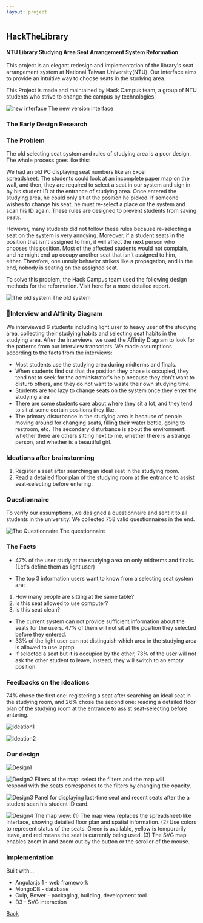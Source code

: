 ```yaml
---
layout: project
---
```


## HackTheLibrary 
#### NTU Library Studying Area Seat Arrangement System Reformation

This project is an elegant redesign and implementation of the library's seat arrangement system at National Taiwan University(NTU). Our interface aims to provide an intuitive way to choose seats in the studying area.

This Project is made and maintained by Hack Campus team, a group of NTU students who strive to change the campus by technologies.

![new interface](https://i.imgur.com/s26uxvk.png)
The new version interface


### The Early Design Research
### The Problem

The old selecting seat system and rules of studying area is a poor design. The whole process goes like this:

We had an old PC displaying seat numbers like an Excel spreadsheet. The students could look at an incomplete paper map on the wall, and then, they are required to select a seat in our system and sign in by his student ID at the entrance of studying area. Once entered the studying area, he could only sit at the position he picked. If someone wishes to change his seat, he must re-select a place on the system and scan his ID again. These rules are designed to prevent students from saving seats.​

However, many students did not follow these rules because re-selecting a seat on the system is very annoying. Moreover, if a student seats in the position that isn't assigned to him, it will affect the next person who chooses this position. Most of the affected students would not complain, and he might end up occupy another seat that isn't assigned to him, either. Therefore, one unruly behavior strikes like a propagation, and in the end, nobody is seating on the assigned seat.

To solve this problem, the Hack Campus team used the following design methods for the reformation. Visit here for a more detailed report.

![The old system](https://i.imgur.com/qaTGZAt.jpg)
The old system

### Interview and Affinity Diagram

We interviewed 6 students including light user to heavy user of the studying area, collecting their studying habits and selecting seat habits in the studying area. After the interviews, we used the Affinity Diagram to look for the patterns from our interview transcripts. We made assumptions according to the facts from the interviews:

- Most students use the studying area during midterms and finals.
- When students find out that the position they chose is occupied, they tend not to seek for the administrator's help because they don't want to disturb others, and they do not want to waste their own studying time.
- Students are too lazy to change seats on the system once they enter the studying area 
- There are some students care about where they sit a lot, and they tend to sit at some certain positions they like.
- The primary disturbance in the studying area is because of people moving around for changing seats, filling their water bottle, going to restroom, etc. The secondary disturbance is about the environment: whether there are others sitting next to me, whether there is a strange person, and whether is a beautiful girl.


### Ideations after brainstorming

1. Register a seat after searching an ideal seat in the studying room.
2. Read a detailed floor plan of the studying room at the entrance to assist seat-selecting before entering.

### Questionnaire

To verify our assumptions, we designed a questionnaire and sent it to all students in the university. We collected 758 valid questionnaires in the end.​

![The Questionnaire](https://i.imgur.com/IAmSuvM.jpg)
The questionnaire

### The Facts

- 47% of the user study at the studying area on only midterms and finals. (Let's define them as light user)

- The top 3 information users want to know from a selecting seat system are:
1. How many people are sitting at the same table?
2. Is this seat allowed to use computer?
3. Is this seat clean?

- The current system can not provide sufficient information about the seats for the users. 47% of them will not sit at the position they selected before they entered.
- 33% of the light user can not distinguish which area in the studying area is allowed to use laptop.
- If selected a seat but it is occupied by the other, 73% of the user will not ask the other student to leave, instead, they will switch to an empty position.

### Feedbacks on the ideations

74% chose the first one: registering a seat after searching an ideal seat in the studying room, and 26% chose the second one: reading a detailed floor plan of the studying room at the entrance to assist seat-selecting before entering.

![Ideation1](https://i.imgur.com/5eWNmyV.jpg)

![Ideation2](https://i.imgur.com/OBOYsAw.jpg)

### Our design

![Design1](https://i.imgur.com/85LhVPm.jpg)

![Design2](https://i.imgur.com/OjBwGRE.png)
Filters of the map: select the filters and the map will respond with the seats corresponds to the filters by changing the opacity.

![Design3](https://i.imgur.com/HloSjHE.png)
Panel for displaying last-time seat and recent seats after the a student scan his student ID card.

![Design4](https://i.imgur.com/QWNXsal.png)
The map view: (1) The map view replaces the spreadsheet-like interface, showing detailed floor plan and spatial information. (2) Use colors to represent status of the seats. Green is available, yellow is temporarily leave, and red means the seat is currently being used. (3) The SVG map enables zoom in and zoom out by the button or the scroller of the mouse.

### Implementation

Built with...

- Angular.js 1 - web framework
- MongoDB - database
- Gulp, Bower - packaging, building, development tool
- D3 - SVG interaction

[Back](./)